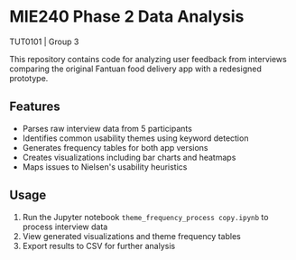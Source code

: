 # MIE240 Phase 2 Data Analysis
TUT0101 | Group 3

This repository contains code for analyzing user feedback from interviews comparing the original Fantuan food delivery app with a redesigned prototype.

## Features
- Parses raw interview data from 5 participants 
- Identifies common usability themes using keyword detection
- Generates frequency tables for both app versions
- Creates visualizations including bar charts and heatmaps
- Maps issues to Nielsen's usability heuristics


## Usage
1. Run the Jupyter notebook `theme_frequency_process copy.ipynb` to process interview data
2. View generated visualizations and theme frequency tables
3. Export results to CSV for further analysis

